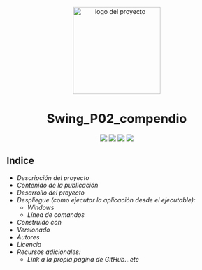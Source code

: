 <p align="center">
  <img width="200" height="200" src="https://github.com/Irishongki/GitHub_MarkDown_Practica01/assets/48756218/58dec1af-3d86-4464-b796-f75c48576c14" alt="logo del proyecto">
</p>
<h1 align="center">Swing_P02_compendio</h1>
<p align="center">
   <img src="https://img.shields.io/badge/STATUS-COMPLETADO-green">
    <img src="https://img.shields.io/badge/LENGUAJE-JAVA-orange">
   <img src="https://img.shields.io/badge/fecha de creación-octubre del 2023-blue">
   <img src="https://img.shields.io/badge/License-EPL%201.0-red">
</p>

## Indice
* _Descripción del proyecto_
* _Contenido de la publicación_
* _Desarrollo del proyecto_
* _Despliegue (como ejecutar la aplicación desde el ejecutable):_
  * _Windows_
  * _Línea de comandos_
* _Construido con_
* _Versionado_
* _Autores_
* _Licencia_
* _Recursos adicionales:_
  * _Link a la propia página de GitHub...etc_
